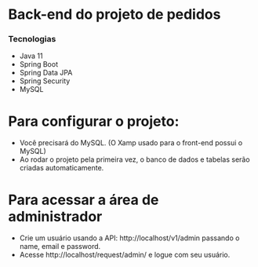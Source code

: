 # Back-end do projeto de pedidos

### Tecnologias

- Java 11
- Spring Boot
- Spring Data JPA
- Spring Security
- MySQL

# Para configurar o projeto:

- Você precisará do MySQL. (O Xamp usado para o front-end possui o MySQL)
- Ao rodar o projeto pela primeira vez, o banco de dados e tabelas serão criadas automaticamente.

# Para acessar a área de administrador

- Crie um usuário usando a API: http://localhost/v1/admin passando o name, email e password. 
- Acesse http://localhost/request/admin/ e logue com seu usuário.
